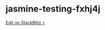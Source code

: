 # jasmine-testing-fxhj4j

[Edit on StackBlitz ⚡️](https://stackblitz.com/edit/jasmine-testing-fxhj4j)